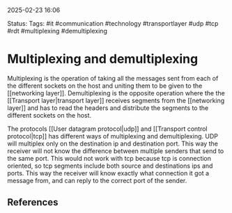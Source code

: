 2025-02-23 16:06

Status:
Tags: #it #communication #technology #transportlayer #udp #tcp #rdt #multiplexing #demultiplexing

# Multiplexing and demultiplexing

Multiplexing is the operation of taking all the messages sent from each of the different sockets on the host and uniting them to be given to the [[networking layer]]. Demultiplexing is the opposite operation where the the [[Transport layer|transport layer]] receives segments from the [[networking layer]] and has to read the headers and distribute the segments to the different sockets on the host. 

The protocols [[User datagram protocol|udp]] and [[Transport control protocol|tcp]] has different ways of multiplexing and demultiplexing. UDP will multiplex only on the destination ip and destination port. This way the receiver will not know the difference between multiple senders that send to the same port. This would not work with tcp because tcp is connection oriented, so tcp segments include both source and destinations ips and ports. This way the receiver will know exactly what connection it got a message from, and can reply to the correct port of the sender. 





## References